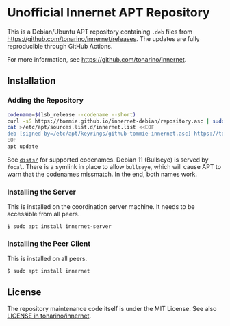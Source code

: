 # Unofficial Innernet APT Repository

This is a Debian/Ubuntu APT repository containing `.deb` files from https://github.com/tonarino/innernet/releases.
The updates are fully reproducible through GitHub Actions.

For more information, see https://github.com/tonarino/innernet.

## Installation

### Adding the Repository

```sh
codename=$(lsb_release --codename --short)
curl -sS https://tommie.github.io/innernet-debian/repository.asc | sudo tee /etc/apt/keyrings/github-tommie-innernet.asc >/dev/null
cat >/etc/apt/sources.list.d/innernet.list <<EOF
deb [signed-by=/etc/apt/keyrings/github-tommie-innernet.asc] https://tommie.github.io/innernet-debian/debian $codename contrib
EOF
apt update
```

See [`dists/`](https://github.com/tommie/innernet-debian/tree/main/debian/dists) for supported codenames.
Debian 11 (Bullseye) is served by `focal`.
There is a symlink in place to allow `bullseye`, which will cause APT to warn that the codenames missmatch.
In the end, both names work.

### Installing the Server

This is installed on the coordination server machine.
It needs to be accessible from all peers.

```shell
$ sudo apt install innernet-server
```

### Installing the Peer Client

This is installed on all peers.

```shell
$ sudo apt install innernet
```

## License

The repository maintenance code itself is under the MIT License.
See also [LICENSE in tonarino/innernet](https://github.com/tonarino/innernet/blob/main/LICENSE).
